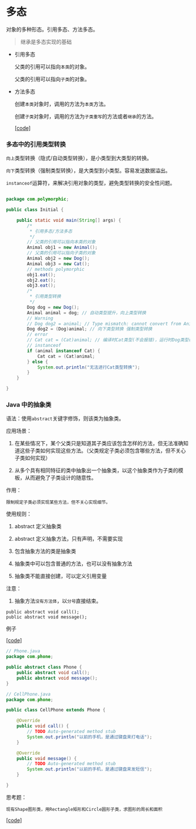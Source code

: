 # 多态

对象的多种形态。引用多态、方法多态。

> 继承是多态实现的基础

* 引用多态

    父类的引用可以指向`本类`的对象。

    父类的引用可以指向`子类`的对象。

* 方法多态

    创建`本类`对象时，调用的方法为`本类`方法。

    创建`子类`对象时，调用的方法为`子类重写`的方法或者`继承`的方法。

    [[code]](code/polymorphic/src/com/polymorphic)

### 多态中的引用类型转换

`向上`类型转换（隐式/自动类型转换），是小类型到大类型的转换。

`向下`类型转换（强制类型转换），是大类型到小类型。容易发送数据溢出。

`instanceof`运算符，来解决引用对象的类型，避免类型转换的安全性问题。

```java

package com.polymorphic;

public class Initial {

	public static void main(String[] args) {
		/*
		 * 引用多态/方法多态
		 */
		// 父类的引用可以指向本类的对象
		Animal obj1 = new Animal();
		// 父类的引用可以指向子类的对象
		Animal obj2 = new Dog();
		Animal obj3 = new Cat();
		// methods polymorphic
		obj1.eat();
		obj2.eat();
		obj3.eat();
		/*
		 * 引用类型转换
		 */
		Dog dog = new Dog();
		Animal animal = dog; // 自动类型提升，向上类型转换
		// Warning
		// Dog dog2 = animal; // Type mismatch: cannot convert from Animal to Dog
		Dog dog2 = (Dog)animal; // 向下类型转换 强制类型转换
		// error
		// Cat cat = (Cat)animal; // 编译时Cat类型(不会报错)，运行时Dog类型(抛出异常)
		// instanceof
		if (animal instanceof Cat) {
			Cat cat = (Cat)animal;
		} else {
			System.out.println("无法进行Cat类型转换");
		}
	}

}
```

### Java 中的抽象类

语法：使用`abstract`关键字修饰，则该类为抽象类。

应用场景：

1. 在某些情况下，某个父类只是知道其子类应该包含怎样的方法，但无法准确知道这些子类如何实现这些方法。（父类规定子类必须包含哪些方法，但不关心子类如何实现）

2. 从多个具有相同特征的类中抽象出一个抽象类，以这个抽象类作为子类的模板，从而避免了子类设计的随意性。

作用：

    限制规定子类必须实现某些方法，但不关心实现细节。

使用规则：

1. abstract 定义抽象类

2. abstract 定义抽象方法，只有声明，不需要实现

3. 包含抽象方法的类是抽象类

4. 抽象类中可以包含普通的方法，也可以没有抽象方法

5. 抽象类不能直接创建，可以定义引用变量

注意：

1. 抽象方法`没有方法体`，以`分号`直接结束。

```
public abstract void call();
public abstract void message();
```

例子

[[code]](code/abstract/src/com/phone)

```java
// Phone.java
package com.phone;

public abstract class Phone {
	public abstract void call();
	public abstract void message();
}
```

```java
// CellPhone.java
package com.phone;

public class CellPhone extends Phone {

	@Override
	public void call() {
		// TODO Auto-generated method stub
		System.out.println("以前的手机，是通过键盘来打电话");
	}

	@Override
	public void message() {
		// TODO Auto-generated method stub
		System.out.println("以前的手机，是通过键盘来发短信");
	}

}
```

思考题：

```
现有Shape图形类，用Rectangle矩形和Circle圆形子类，求图形的周长和面积
```
[[code]](code/abstract/src/com/shape)

